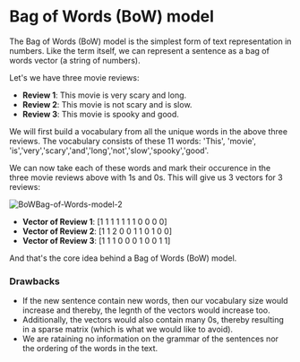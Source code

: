# Bag of Words (BoW) model

The Bag of Words (BoW) model is the simplest form of text representation in numbers. Like the term itself, we can represent a sentence as a bag of words vector (a string of numbers).

Let's we have three movie reviews:

- **Review 1**: This movie is very scary and long.
- **Review 2**: This movie is not scary and is slow.
- **Review 3**: This movie is spooky and good.


We will first build a vocabulary from all the unique words in the above three reviews. The vocabulary consists of these 11 words: 'This', 'movie', 'is','very','scary','and','long','not','slow','spooky','good'.

We can now take each of these words and mark their occurence in the three movie reviews above with 1s and 0s. This will give us 3 vectors for 3 reviews:

![BoWBag-of-Words-model-2](https://user-images.githubusercontent.com/23405520/115826095-038ab080-a428-11eb-9a25-a234fb787b2f.png)

- **Vector of Review 1**: [1 1 1 1 1 1 1 0 0 0 0]
- **Vector of Review 2**: [1 1 2 0 0 1 1 0 1 0 0]
- **Vector of Review 3**: [1 1 1 0 0 0 1 0 0 1 1]

And that's the core idea behind a Bag of Words (BoW) model.


### Drawbacks

- If the new sentence contain new words, then our vocabulary size would increase and thereby, the legnth of the vectors would increase too.
- Additionally, the vectors would also contain many 0s, thereby resulting in a sparse matrix (which is what we would like to avoid).
- We are rataining no information on the grammar of the sentences nor the ordering of the words in the text.
